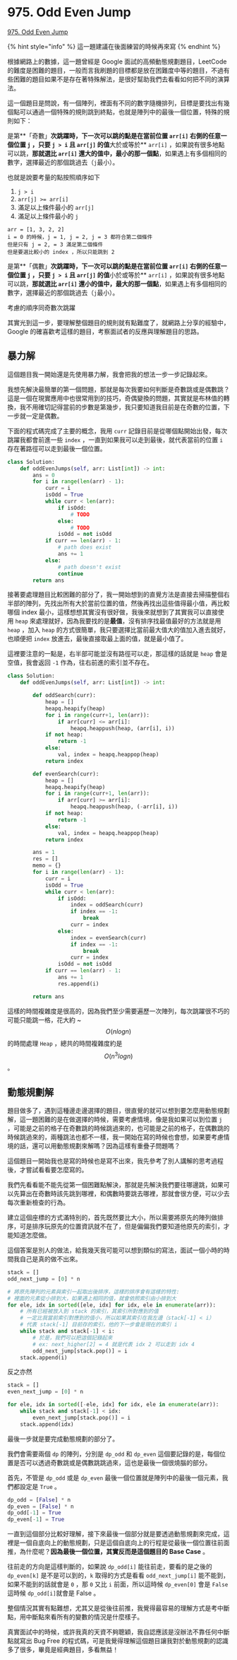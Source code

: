 # 975. Odd Even Jump

[975. Odd Even Jump](https://leetcode.com/problems/odd-even-jump/)

{% hint style="info" %}
這一題建議在後面練習的時候再來寫
{% endhint %}

根據網路上的數據，這一題曾經是 Google 面試的高頻動態規劃題目，LeetCode 的難度是困難的題目，一般而言我刷題的目標都是放在困難度中等的題目，不過有些困難的題目如果不是存在著特殊解法，是很好幫助我們去看看如何把不同的演算法。

這一個題目是問說，有一個陣列，裡面有不同的數字隨機排列，目標是要找出有幾個點可以通過一個特殊的規則跳到終點，也就是陣列中的最後一個位置，特殊的規則如下：

是第**「奇數」**次跳躍時，下一次可以跳的點是在當前位置 `arr[i]` 右側的任意一個位置 `j` ，只要 `j > i` 且 `arr[j]` 的值**大於或等於** `arr[i]` ，如果說有很多地點可以跳，**那就選比 `arr[i]` 還大的值中，最小的那一個點**，如果遇上有多個相同的數字，選擇最近的那個跳過去（`j`最小）。

也就是說要考量的點按照順序如下

1. `j > i` 
2. `arr[j] >= arr[i]`
3. 滿足以上條件最小的 `arr[j]` 
4. 滿足以上條件最小的 `j` 

```text
arr = [1, 3, 2, 2]
i = 0 的時候，j = 1, j = 2, j = 3 都符合第二個條件
但是只有 j = 2, = 3 滿足第二個條件
但是要選比較小的 index ，所以只能跳到 2
```

是第**「偶數」**次跳躍時，下一次可以跳的點是在當前位置 `arr[i]` 右側的任意一個位置 `j` ，只要 `j > i` 且 `arr[j]` 的值**小於或等於** `arr[i]` ，如果說有很多地點可以跳，**那就選比 `arr[i]` 還小的值中，最大的那一個點**，如果遇上有多個相同的數字，選擇最近的那個跳過去（`j`最小）。

考慮的順序同奇數次跳躍

其實光到這一步，要理解整個題目的規則就有點難度了，就網路上分享的經驗中，Google 的確喜歡考這樣的題目，考察面試者的反應與理解題目的思路。

## 暴力解

這個題目我一開始還是先使用暴力解，我會把我的想法一步一步記錄起來。

我想先解決最簡單的第一個問題，那就是每次我要如何判斷是奇數跳或是偶數跳？這是一個在現實應用中也很常用到的技巧，奇偶變換的問題，其實就是布林值的轉換，我不用確切記得當前的步數是第幾步，我只要知道我目前是在奇數的位置，下一步就一定是偶數。

下面的程式碼完成了主要的概念，我用 `curr` 記錄目前是從哪個點開始出發，每次跳躍我都會前進一些 `index` ，一直到如果我可以走到最後，就代表當前的位置 `i` 存在著路徑可以走到最後一個位置。

```python
class Solution:
    def oddEvenJumps(self, arr: List[int]) -> int:
        ans = 0
        for i in range(len(arr) - 1):
            curr = i 
            isOdd = True
            while curr < len(arr):
                if isOdd:
                    # TODO
                else:
                    # TODO
                isOdd = not isOdd
            if curr == len(arr) - 1:
                # path does exist            
                ans += 1
            else:
                # path doesn't exist
                continue
        return ans
```

接著要處理題目比較困難的部分了，我一開始想到的直覺方法是直接去掃描整個右半部的陣列，先找出所有大於當前位置的值，然後再找出這些值得最小值，再比較哪個 index 最小，這樣想想其實沒有很好做，我後來就想到了其實我可以直接使用 `heap` 來處理就好，因為我要找的是**最值**，沒有排序找最值最好的方法就是用 `heap` ，加入 `heap` 的方式很簡單，我只要選擇比當前最大值大的值加入進去就好，也順便把 `index` 放進去，最後直接取最上面的值，就是最小值了。

這裡要注意的一點是，右半部可能並沒有路徑可以走，那這樣的話就是 `heap` 會是空值，我會返回 `-1` 作為，往右前進的索引並不存在。

```python
class Solution:
    def oddEvenJumps(self, arr: List[int]) -> int:

        def oddSearch(curr):
            heap = []
            heapq.heapify(heap)
            for i in range(curr+1, len(arr)):
                if arr[curr] <= arr[i]:
                    heapq.heappush(heap, (arr[i], i))
            if not heap:
                return -1
            else:
                val, index = heapq.heappop(heap)
            return index

        def evenSearch(curr):
            heap = []
            heapq.heapify(heap)
            for i in range(curr+1, len(arr)):
                if arr[curr] >= arr[i]:
                    heapq.heappush(heap, (-arr[i], i))
            if not heap:
                return -1
            else:
                val, index = heapq.heappop(heap)
            return index

        ans = 1
        res = []
        memo = {}
        for i in range(len(arr) - 1):
            curr = i 
            isOdd = True
            while curr < len(arr):
                if isOdd:
                    index = oddSearch(curr)
                    if index == -1:
                        break
                    curr = index
                else:
                    index = evenSearch(curr)
                    if index == -1:
                        break
                    curr = index
                isOdd = not isOdd
            if curr == len(arr) - 1:
                ans += 1
                res.append(i)

        return ans
```

這樣的時間複雜度是很高的，因為我們至少需要遍歷一次陣列，每次跳躍很不巧的可能只能跳一格，花大約 ~ $$O(nlogn)$$ 的時間處理 `Heap` ，總共的時間複雜度約是 $$O(n^3logn)$$ 。

## 動態規劃解

題目做多了，遇到這種邊走邊選擇的題目，很直覺的就可以想到要怎麼用動態規劃解，這一題困難的是在做選擇的時候，需要考慮情境，像是我如果可以到位置 `j` ，可能是之前的格子在奇數跳的時候跳過來的，也可能是之前的格子，在偶數跳的時候跳過來的，兩種跳法也都不一樣，我一開始在寫的時候也會想，如果要考慮情境的話，還可以用動態規劃來解嗎？因為這樣有重疊子問題嗎？

這個題目一開始我也是寫的時候也是寫不出來，我先參考了別人講解的思考過程後，才嘗試看看要怎麼寫的。

我們先看看能不能先從第一個困難點解決，那就是先解決我們要往哪邊跳，如果可以先算出在奇數時該先跳到哪裡，和偶數時要跳去哪裡，那就會很方便，可以少去每次重新檢查的行為。

建立這個座標的方式滿特別的，首先既然要比大小，所以需要將原先的陣列做排序，可是排序玩原先的位置資訊就不在了，但是偏偏我們要知道他原先的索引，才能知道怎麼做。

這個答案是別人的做法，給我幾天我可能可以想到類似的寫法，面試一個小時的時間我自己是真的做不出來。

```python
stack = []
odd_next_jump = [0] * n

# 將原先陣列的元素與索引一起取出後排序，這樣的排序會有這樣的特性:
# 裡面的元素從小排到大，如果遇上相同的值，就會依照索引由小排到大
for ele, idx in sorted([ele, idx] for idx, ele in enumerate(arr)):
    # 所有已經被放入到 stack 的索引，其索引所對應到的值
    # 一定比我當前索引對應到的值小，所以如果其索引在我左邊（stack[-1] < i）
    # 代表 stack[-1] 目前存的索引，他的下一步會是現在的索引 i 
    while stack and stack[-1] < i:
        # 於是，我們可以把這個記錄起來
        # ex: next_higher[2] = 4 就是代表 idx 2 可以走到 idx 4 
        odd_next_jump[stack.pop()] = i
    stack.append(i)
```

反之亦然

```python
stack = []
even_next_jump = [0] * n

for ele, idx in sorted([-ele, idx] for idx, ele in enumerate(arr)):
    while stack and stack[-1] < idx:
        even_next_jump[stack.pop()] = i
    stack.append(idx)
```

最後一步就是要完成動態規劃的部分了。

我們會需要兩個 `dp` 的陣列，分別是 `dp_odd` 和 `dp_even` 這個要記錄的是，每個位置是否可以透過奇數跳或是偶數跳跳過來，這也是最後一個很燒腦的部分。

首先，不管是 `dp_odd` 或是 `dp_even` 最後一個位置就是陣列中的最後一個元素，我們都設定是 `True` 。

```python
dp_odd = [False] * n 
dp_even = [False] * n
dp_odd[-1] = True
dp_even[-1] = True
```

一直到這個部分比較好理解，接下來最後一個部分就是要透過動態規劃來完成，這裡是一個自底向上的動態規劃，只是這個自底向上的行程是從最後一個位置往前面推，為什麼呢？**因為最後一個位置，其實反而是這個題目的 Base Case** 。

往前走的方向是這樣判斷的，如果說 `dp_odd[i]` 能往前走，要看的是之後的 `dp_even[k]` 是不是可以到的，`k` 取得的方式是看看 `odd_next_jump[i]` 能不能到，如果不能到的話就會是 `0` ，那 `0` 又比 `i` 前面，所以這時候 `dp_even[0]` 會是 `False` 這時候 `dp_odd[i]`就會是 False 。

整個情況其實有點難想，尤其又是從後往前推，我覺得最容易的理解方式是考中斷點，用中斷點來看所有的變數的情況是什麼樣子。

真實面試中的時候，或許我真的天資不夠聰穎，我自認應該是沒辦法不靠任何中斷點就寫出 Bug Free 的程式碼，可是我覺得理解這個題目讓我對於動態規劃的認識多了很多，畢竟是經典題目，多看無益！

